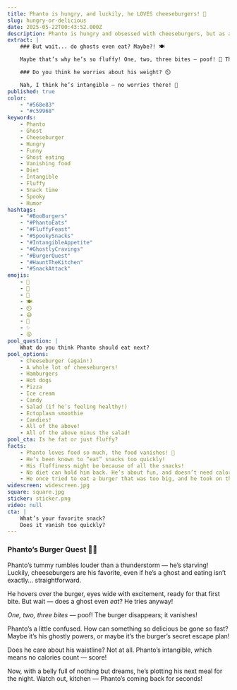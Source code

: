 ```yaml
---
title: Phanto is hungry, and luckily, he LOVES cheeseburgers! 🍔
slug: hungry-or-delicious
date: 2025-05-22T00:43:52.000Z
description: Phanto is hungry and obsessed with cheeseburgers, but as a ghost, eating comes with a twist! Will the burger vanish before he gets a bite? A funny, spooky snack adventure! 👻🍔
extract: |
    ### But wait... do ghosts even eat? Maybe?! 🍽️

    Maybe that’s why he’s so fluffy! One, two, three bites — poof! 💨 The burger vanishes faster than his diet plans! 🥗

    ### Do you think he worries about his weight? ⏲️

    Nah, I think he’s intangible — no worries there! 👻
published: true
color:
    - "#568e83"
    - "#c59968"
keywords:
    - Phanto
    - Ghost
    - Cheeseburger
    - Hungry
    - Funny
    - Ghost eating
    - Vanishing food
    - Diet
    - Intangible
    - Fluffy
    - Snack time
    - Spooky
    - Humor
hashtags:
    - "#BooBurgers"
    - "#PhantoEats"
    - "#FluffyFeast"
    - "#SpookySnacks"
    - "#IntangibleAppetite"
    - "#GhostlyCravings"
    - "#BurgerQuest"
    - "#HauntTheKitchen"
    - "#SnackAttack"
emojis:
    - 🍔
    - 👻
    - 💨
    - 🍽️
    - ⏲️
    - 😅
    - 🥗
    - ✨
    - 😜
pool_question: |
    What do you think Phanto should eat next?
pool_options:
    - Cheeseburger (again!)
    - A whole lot of cheeseburgers!
    - Hamburgers
    - Hot dogs
    - Pizza
    - Ice cream
    - Candy
    - Salad (if he’s feeling healthy!)
    - Ectoplasm smoothie
    - Candies!
    - All of the above!
    - All of the above minus the salad!
pool_cta: Is he fat or just fluffy?
facts:
    - Phanto loves food so much, the food vanishes! 👻
    - He’s been known to “eat” snacks too quickly!
    - His fluffiness might be because of all the snacks!
    - No diet can hold him back. He’s about fun, and doesn’t need calories!
    - He once tried to eat a burger that was too big, and he took on the shape of the burger!
widescreen: widescreen.jpg
square: square.jpg
sticker: sticker.png
video: null
cta: |
    What’s your favorite snack?
    Does it vanish too quickly?
---
```

### Phanto’s Burger Quest 🍔👻

Phanto’s tummy rumbles louder than a thunderstorm — he’s starving!
Luckily, cheeseburgers are his favorite, even if he’s a ghost and eating isn’t exactly… straightforward.

He hovers over the burger, eyes wide with excitement, ready for that first bite.
But wait — does a ghost even *eat*? He tries anyway!

*One, two, three bites* — poof! The burger disappears; it vanishes!

Phanto’s a little confused. How can something so delicious be gone so fast?
Maybe it’s his ghostly powers, or maybe it’s the burger’s secret escape plan!

Does he care about his waistline? Not at all.
Phanto’s intangible, which means no calories count — score!

Now, with a belly full of nothing but dreams, he’s plotting his next meal for the night.
Watch out, kitchen — Phanto’s coming back for seconds!
